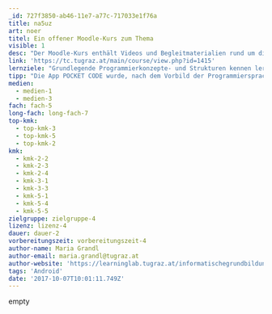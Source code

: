 ```yaml
---
_id: 727f3850-ab46-11e7-a77c-717033e1f76a
title: na5uz
art: noer
titel: Ein offener Moodle-Kurs zum Thema
visible: 1
desc: "Der Moodle-Kurs enthält Videos und Begleitmaterialien rund um die App Pocket Code, \r\nwelche einen spielerischen Einstieg in die Programmierung ermöglichen. \r\nAuf Basis eines Arbeitsplans können die SchülerInnen selbständig arbeiten. \r\nDas Ziel des Kurses ist die Erstellung einer eigenen App."
link: 'https://tc.tugraz.at/main/course/view.php?id=1415'
lernziele: "Grundlegende Programmierkonzepte- und Strukturen kennen lernen und anwenden\r\nProbleme abstrahieren und Lösungsschritte formulieren\r\nKreative Auseinandersetzung mit vorgegebenen Aufgabenstellungen"
tipp: "Die App POCKET CODE wurde, nach dem Vorbild der Programmiersprache SCRATCH, an der Technischen Universität Graz entwickelt und soll einen einfachen Einstieg in die Programmierung eröffnen. Die Erstellung der Programme erfolgt direkt am mobilen Gerät. Somit können alle Sensoren des Smartphones oder Tablets angesprochen werden. Darüber hinaus sind spezielle Befehlsblöcke in Verbindung mit Arduino, Raspberry Pi und den Lego-Mindstorms-Robotern verfügbar. Erstellte Programme können hochgeladen werden und über den Menüpunkt \"Erkunden\" gesucht, gespeichert und weiter entwickelt werden. In diesem Zusammenhang ist es auch wichtig, die Kompetenzbereiche \"Kommunizieren und Kooperieren\"\r\nund \"Produzieren und Präsentieren\" zu beleuchten\r\n\r\nDer Moodle-Kurs ist aus dem gleichnamigen MOOC entstanden, welcher auf der MOOC-Plattform iMooX.at verfügbar ist und sich, wie auch der Moodle-Kurs, an Kinder und Jugendliche im Alter von 10-14 Jahren richtet. Der Moodle-Kurs kann exportiert und in das schuleigene Moodle-System geladen werden.\r\n\r\nDie SchülerInnen können auf Basis eines Arbeitsplans selbständig mit den zur Verfügung stehenden Materialien arbeiten. Am Arbeitsplan befindet sich auch der sogenannte „Ideen-Tisch“. Dieser soll im Präsenzsetting als Anlaufstelle für verschiedene Fragen an die Lehrperson und als ein Ort zum Austausch von Ideen umgesetzt werden. \r\n\r\nAuf der folgenden Website gibt es eine Fülle von weiterführenden Lehr- und Lernmaterialien und verschiedene Beispiele für einen fächerintegrativen Einsatz.\r\n\r\nDie App ist momentan nur für das Betriebssystem ANDROID verfügbar."
medien:
  - medien-1
  - medien-3
fach: fach-5
long-fach: long-fach-7
top-kmk:
  - top-kmk-3
  - top-kmk-5
  - top-kmk-2
kmk:
  - kmk-2-2
  - kmk-2-3
  - kmk-2-4
  - kmk-3-1
  - kmk-3-3
  - kmk-5-1
  - kmk-5-4
  - kmk-5-5
zielgruppe: zielgruppe-4
lizenz: lizenz-4
dauer: dauer-2
vorbereitungszeit: vorbereitungszeit-4
author-name: Maria Grandl
author-email: maria.grandl@tugraz.at
author-website: 'https://learninglab.tugraz.at/informatischegrundbildung/'
tags: 'Android'
date: '2017-10-07T10:01:11.749Z'
---
```

empty
